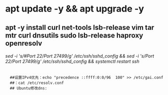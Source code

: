 # apt update -y && apt upgrade -y
## apt -y install curl net-tools lsb-release vim tar mtr curl dnsutils sudo lsb-release haproxy openresolv
###### sed -i 's/#Port 22/Port 27499/g' /etc/ssh/sshd_config && sed -i 's/Port 22/Port 27499/g' /etc/ssh/sshd_config && systemctl restart ssh
      ##设置IPv4优先：echo "precedence ::ffff:0:0/96  100" >> /etc/gai.conf
      ##：cat /etc/resolv.conf
      ## Ubuntu修改dns:
